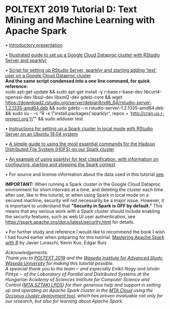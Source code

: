 # POLTEXT 2019 Tutorial D: Text Mining and Machine Learning with Apache Spark 

&#8226; <a href="https://github.com/zkpti/poltext2019-sparktutorial/blob/master/presentation_materials/Text_Mining_and_Machine_Learning_with_Apache_Spark.pdf">Introductory presentation</a>

&#8226; <a href="https://github.com/zkpti/poltext2019-sparktutorial/blob/master/cluster_setup/Setting_up_Google_Cloud_Spark_cluster.pdf">Illustrated guide to set up a Google Cloud Dataproc cluster with RStudio Server and sparklyr</a> 

&#8226; <a href="https://github.com/zkpti/poltext2019-sparktutorial/blob/master/cluster_setup/GC_Spark_cluster_withRStudServ_setup.sh">Script for setting up RStudio Server, sparklyr and starting adding 'test' user on a Google Cloud Dataproc cluster</a>
</br><b>And the same script condensed into a one line command, for quick reference:</b></br>
sudo apt-get update && sudo apt-get install -y r-base r-base-dev libcurl4-openssl-dev libssl-dev libxml2-dev gdebi-core && wget https://download2.rstudio.org/server/debian9/x86_64/rstudio-server-1.2.1335-amd64.deb && sudo gdebi --n rstudio-server-1.2.1335-amd64.deb && sudo su - -c "R -e \\"install.packages('sparklyr', repos = 'http://cran.us.r-project.org')\"" && sudo adduser test

&#8226; <a href="https://github.com/zkpti/poltext2019-sparktutorial/blob/master/cluster_setup/ubuntu1804-spark-rstudio-server">Instructions for setting up a Spark cluster in local mode with RStudio Server on an Ubuntu 18.04 system</a>

&#8226; <a href="https://github.com/zkpti/poltext2019-sparktutorial/blob/master/presentation_materials/Hadoop_HDFS_basic_commands">A simple guide to using the most essential commands for the Hadoop Distributed File System (HDFS) on our Spark cluster</a>

&#8226; <a href="https://github.com/zkpti/poltext2019-sparktutorial/tree/master/R_code">An example of using sparklyr for text classification, with information on configuring, starting and stopping the Spark context</a>

&#8226; For source and license information about the data used in this tutorial <a href="https://github.com/zkpti/poltext2019-sparktutorial/tree/master/data">see</a>.

<b>IMPORTANT:</b> When running a Spark cluster in the Google Cloud Dataproc environment for short intervals at a time, and deleting the cluster each time after use, like in this tutorial, or when using Spark in local mode on a secured machine, security will not necessarily be a major issue. However, it is important to understand that <b>"Security in Spark is OFF by default."</b> This means that any serious work with a Spark cluster should include enabling the security features, such as web UI user authentication, see https://spark.apache.org/docs/latest/security.html for details.

&#8226; For further study and reference I would like to recommend the book I wish I had found earlier when preparing for this tutorial: <a href="https://therinspark.com/">Mastering Apache Spark with R</a> by Javier Luraschi, Kevin Kuo, Edgar Ruiz

<i>Acknowledgements:</br>
Thank you to <a href="https://www.poltextconference.org/">POLTEXT 2019</a> and the <a href="https://www.waseda.jp/inst/wias/en/">Waseda Institute for Advanced Study, Waseda University</a> for making this tutorial possible.</br>
A speacial thank you to the team ‒ and especially Enikő Nagy and István Pintye ‒ of the Laboratory of Parallel and Distributed Systems at the Hungarian Academy of Sciences Institute for Computer Science and Control (<a href="https://www.sztaki.hu/en/science/departments/lpds">MTA SZTAKI LPDS</a>) for their generous help and support in setting up and operating an Apache Spark cluster in the <a href="https://cloud.mta.hu/">MTA Cloud</a> using the <a href="http://occopus.lpds.sztaki.hu/">Occopus cluster deployment tool</a>, which has proven invaluable not only for our research, but also for learning about Apache Spark.</i>
